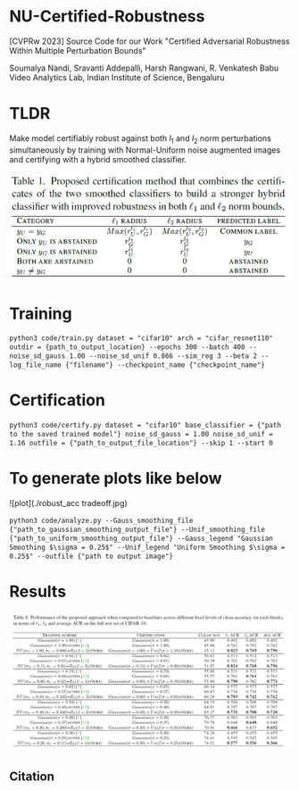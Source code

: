 # NU-Certified-Robustness
[CVPRw 2023] Source Code for our Work "Certified Adversarial Robustness Within Multiple Perturbation Bounds"

Soumalya Nandi, Sravanti Addepalli, Harsh Rangwani, R. Venkatesh Babu\
Video Analytics Lab, Indian Institute of Science, Bengaluru

# TLDR
Make model certifiably robust against both $l_1$ and $l_2$ norm perturbations simultaneously by training with Normal-Uniform noise augmented images and certifying with a hybrid smoothed classifier.

![plot](./cert_method.jpg)

# Training
```
python3 code/train.py dataset = "cifar10" arch = "cifar_resnet110" outdir = {path_to_output_location} --epochs 300 --batch 400 --noise_sd_gauss 1.00 --noise_sd_unif 0.866 --sim_reg 3 --beta 2 --log_file_name {"filename"} --checkpoint_name {"checkpoint_name"}
```

# Certification
```
python3 code/certify.py dataset = "cifar10" base_classifier = {"path to the saved trained model"} noise_sd_gauss = 1.00 noise_sd_unif = 1.16 outfile = {"path_to_output_file_location"} --skip 1 --start 0
```

# To generate plots like below

![plot](./robust_acc tradeoff.jpg)

```
python3 code/analyze.py --Gauss_smoothing_file {"path_to_gaussian_smoothing_output_file"} --Unif_smoothing_file {"path_to_uniform_smoothing_output_file"} --Gauss_legend "Gaussian Smoothing $\sigma = 0.25$" --Unif_legend "Uniform Smoothing $\sigma = 0.25$" --outfile {"path to output image"}
```

# Results
![plot](./SOTA_result.jpg)

## Citation
